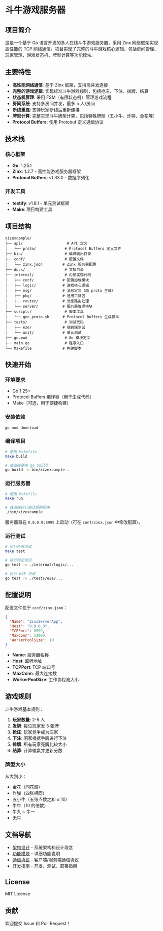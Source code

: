 # 斗牛游戏服务器

## 项目简介

这是一个基于 Go 语言开发的多人在线斗牛游戏服务器，采用 Zinx 网络框架实现高性能的 TCP 网络通信。项目实现了完整的斗牛游戏核心逻辑，包括房间管理、玩家管理、游戏状态机、牌型计算等功能模块。

## 主要特性

- **高性能网络通信**: 基于 Zinx 框架，支持高并发连接
- **完整的游戏逻辑**: 实现标准斗牛游戏规则，包括抢庄、下注、摊牌、结算
- **状态机管理**: 采用 FSM（有限状态机）管理游戏流程
- **房间系统**: 支持多房间并发，最多 5 人/房间
- **断线重连**: 支持玩家断线后重新连接
- **牌型计算**: 完整实现斗牛牌型计算，包括特殊牌型（五小牛、炸弹、金花等）
- **Protocol Buffers**: 使用 Protobuf 定义通信协议

## 技术栈

### 核心框架
- **Go**: 1.25.1
- **Zinx**: 1.2.7 - 高性能游戏服务器框架
- **Protocol Buffers**: v1.33.0 - 数据序列化

### 开发工具
- **testify**: v1.8.1 - 单元测试框架
- **Make**: 项目构建工具

## 项目结构

```
xizexcample/
├── api/                    # API 定义
│   └── proto/             # Protocol Buffers 定义文件
├── bin/                   # 编译输出目录
├── conf/                  # 配置文件
│   └── zinx.json         # Zinx 服务器配置
├── docs/                  # 文档目录
├── internal/              # 内部实现代码
│   ├── conf/             # 配置加载模块
│   ├── logic/            # 游戏核心逻辑
│   ├── msg/              # 消息定义（由 proto 生成）
│   ├── pkg/              # 通用工具包
│   ├── router/           # 消息路由处理
│   └── server/           # 服务器管理模块
├── scripts/               # 脚本工具
│   └── gen_proto.sh      # Protocol Buffers 生成脚本
├── tests/                 # 测试代码
│   ├── e2e/              # 端到端测试
│   └── unit/             # 单元测试
├── go.mod                 # Go 模块定义
├── main.go                # 程序入口
└── Makefile              # 构建脚本
```

## 快速开始

### 环境要求

- Go 1.25+ 
- Protocol Buffers 编译器（用于生成代码）
- Make（可选，用于便捷构建）

### 安装依赖

```bash
go mod download
```

### 编译项目

```bash
# 使用 Makefile
make build

# 或直接使用 go build
go build -o bin/xizexcample .
```

### 运行服务器

```bash
# 使用 Makefile
make run

# 或直接运行编译后的程序
./bin/xizexcample
```

服务器将在 `0.0.0.0:8999` 上启动（可在 `conf/zinx.json` 中修改配置）。

### 运行测试

```bash
# 运行所有测试
make test

# 运行特定测试
go test -v ./internal/logic/...

# 运行 E2E 测试
go test -v ./tests/e2e/...
```

## 配置说明

配置文件位于 `conf/zinx.json`：

```json
{
  "Name": "ZinxServerApp",
  "Host": "0.0.0.0",
  "TCPPort": 8999,
  "MaxConn": 12000,
  "WorkerPoolSize": 10
}
```

- **Name**: 服务器名称
- **Host**: 监听地址
- **TCPPort**: TCP 端口号
- **MaxConn**: 最大连接数
- **WorkerPoolSize**: 工作协程池大小

## 游戏规则

斗牛游戏基本规则：

1. **玩家数量**: 2-5 人
2. **发牌**: 每位玩家发 5 张牌
3. **抢庄**: 玩家竞争成为庄家
4. **下注**: 闲家根据手牌进行下注
5. **摊牌**: 所有玩家亮牌比较大小
6. **结算**: 计算输赢并更新分数

### 牌型大小

从大到小：
- 金花（同花顺）
- 炸弹（四张相同）
- 五小牛（五张点数之和 ≤ 10）
- 牛牛（10 的倍数）
- 牛九 ~ 牛一
- 无牛

## 文档导航

- [架构设计](./architecture.md) - 系统架构和设计理念
- [功能模块](./features.md) - 详细功能说明
- [通信协议](./protocol.md) - 客户端/服务端通信协议
- [开发指南](./development.md) - 开发、测试、部署指南

## License

MIT License

## 贡献

欢迎提交 Issue 和 Pull Request！
